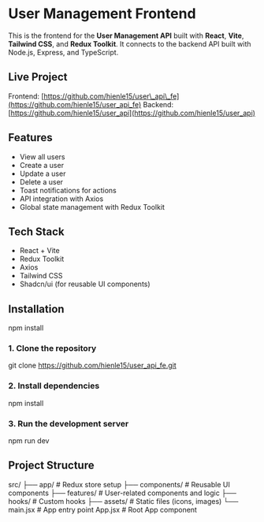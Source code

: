 # User Management Frontend

This is the frontend for the **User Management API** built with **React**, **Vite**, **Tailwind CSS**, and **Redux Toolkit**. It connects to the backend API built with Node.js, Express, and TypeScript.

##  Live Project

 Frontend: [https://github.com/hienle15/user\_api\_fe](https://github.com/hienle15/user_api_fe)
 Backend: [https://github.com/hienle15/user_api](https://github.com/hienle15/user_api)

##  Features

*  View all users
*  Create a user
*  Update a user
*  Delete a user
*  Toast notifications for actions
* API integration with Axios
*  Global state management with Redux Toolkit


## Tech Stack

* React + Vite
* Redux Toolkit
* Axios
* Tailwind CSS
* Shadcn/ui (for reusable UI components)

##  Installation
npm install

### 1. Clone the repository


git clone https://github.com/hienle15/user_api_fe.git



### 2. Install dependencies

npm install


### 3. Run the development server

npm run dev

## Project Structure

src/
├── app/                 # Redux store setup
├── components/          # Reusable UI components
├── features/            # User-related components and logic
├── hooks/               # Custom hooks
├── assets/              # Static files (icons, images)
└── main.jsx             # App entry point
    App.jsx              # Root App component
